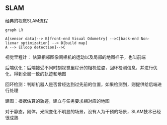 ## SLAM

 经典的视觉SLAM流程

```mermaid
graph LR

A[sensor data]--> B[front-end Visual Odometry] -->C[back-end Non-lienar optimization] --> D[build map]
A --> E[loop detection]-->C

```

视觉里程计： 估算相邻图像间相机的运动以及局部的地图样子，也叫前端

后端优化：后端接受不同时刻视觉里程计的相机位姿，回环检测信息，并进行优化，得到全局一致的轨迹和地图

回环检测：判断机器人是否曾经达到过先前的位置，如果检测到，则提供给后端进行处理 

建图：根据估算的轨迹，建立与任务要求相对应的地图

对于静态，刚体，光照变化不明显的场景，没有人为干预的场景，SLAM技术已经很成熟